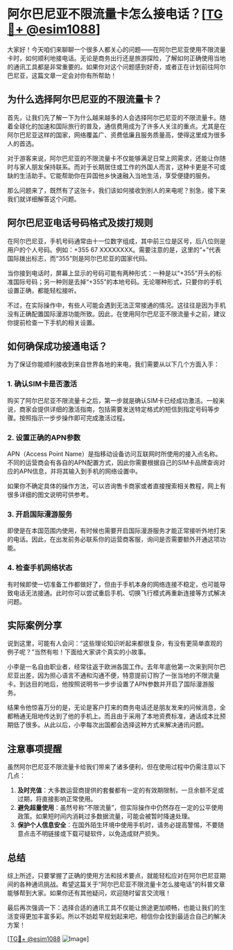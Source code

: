 # 阿尔巴尼亚不限流量卡怎么接电话？[[TG💪+ @esim1088](https://t.me/s/esim1088)]

大家好！今天咱们来聊聊一个很多人都关心的问题——在阿尔巴尼亚使用不限流量卡时，如何顺利地接电话。无论是商务出行还是旅游探险，了解如何正确使用当地的通讯工具都是非常重要的。如果你对这个问题感到好奇，或者正在计划前往阿尔巴尼亚，这篇文章一定会对你有所帮助！

## 为什么选择阿尔巴尼亚的不限流量卡？

首先，让我们先了解一下为什么越来越多的人会选择阿尔巴尼亚的不限流量卡。随着全球化的加速和国际旅行的普及，通信费用成为了许多人关注的重点。尤其是在阿尔巴尼亚这样的国家，网络覆盖广、资费低廉且服务质量高，使得这里成为很多人的首选。

对于游客来说，阿尔巴尼亚的不限流量卡不仅能够满足日常上网需求，还能让你随时与家人朋友保持联系。而对于长期居住或工作的外国人而言，这种卡更是不可或缺的生活助手。它能帮助你在异国他乡快速融入当地生活，享受便捷的服务。

那么问题来了，既然有了这张卡，我们该如何接收到别人的来电呢？别急，接下来我们就详细解答这个问题。

## 阿尔巴尼亚电话号码格式及拨打规则

在阿尔巴尼亚，手机号码通常由十一位数字组成，其中前三位是区号，后八位则是用户的个人号码。例如：+355 67 XXXXXXXX。需要注意的是，这里的“+”代表国际拨出标志，而“355”则是阿尔巴尼亚的国家代码。

当你接到电话时，屏幕上显示的号码可能有两种形式：一种是以“+355”开头的标准国际号码；另一种则是去掉“+355”的本地号码。无论哪种形式，只要你的手机设置正确，都能轻松接听。

不过，在实际操作中，有些人可能会遇到无法正常接通的情况。这往往是因为手机没有正确配置国际漫游功能所致。因此，在使用阿尔巴尼亚不限流量卡之前，建议你提前检查一下手机的相关设置。

## 如何确保成功接通电话？

为了保证你能顺利接收到来自世界各地的来电，我们需要从以下几个方面入手：

### 1. 确认SIM卡是否激活

购买了阿尔巴尼亚不限流量卡之后，第一步就是确认SIM卡已经成功激活。一般来说，商家会提供详细的激活指南，包括需要发送特定格式的短信到指定号码等步骤。按照指示一步步操作即可完成激活过程。

### 2. 设置正确的APN参数

APN（Access Point Name）是指移动设备访问互联网时所使用的接入点名称。不同的运营商会有各自的APN配置方式，因此你需要根据自己的SIM卡品牌查询对应的APN信息，并将其输入到手机的网络设置中。

如果你不确定具体的操作方法，可以咨询售卡商家或者直接搜索相关教程，网上有很多详细的图文说明可供参考。

### 3. 开启国际漫游服务

即使是在本国范围内使用，有时候也需要开启国际漫游服务才能正常接听外地打来的电话。因此，在出发前务必联系你的运营商客服，询问是否需要额外开通这项功能。

### 4. 检查手机网络状态

有时候即使一切准备工作都做好了，但由于手机本身的网络连接不稳定，也可能导致电话无法接通。此时你可以尝试重启手机、切换飞行模式再重新连接等方式解决问题。

## 实际案例分享

说到这里，可能有人会问：“这些理论知识听起来都很复杂，有没有更简单直观的例子呢？”当然有啦！下面给大家讲个真实的小故事。

小李是一名自由职业者，经常往返于欧洲各国工作。去年年底他第一次来到阿尔巴尼亚出差，因为担心语言不通和沟通不便，特意提前订购了一张当地的不限流量卡。到达目的地后，他按照说明书一步步设置了APN参数并开启了国际漫游服务。

结果令他惊喜万分的是，无论是客户打来的商务电话还是朋友发来的问候消息，全都畅通无阻地传达到了他的手机上。而且由于采用了本地资费标准，通话成本比预期低了很多。从此以后，小李每次出国都会选择这种方式来解决通讯问题。

## 注意事项提醒

虽然阿尔巴尼亚不限流量卡给我们带来了诸多便利，但在使用过程中仍需注意以下几点：

1. **及时充值**：大多数运营商提供的套餐都有一定的有效期限制，一旦余额不足或过期，将直接影响正常使用。
2. **避免超量使用**：虽然号称“不限流量”，但实际操作中仍然存在一定的公平使用政策。如果短时间内消耗过多数据流量，可能会被暂时降速处理。
3. **保护个人信息安全**：在国外陌生环境中使用手机时，请务必提高警惕，不要随意点击不明链接或下载可疑软件，以免造成财产损失。

## 总结

综上所述，只要掌握了正确的使用方法和技术要点，就能轻松应对在阿尔巴尼亚期间的各种通讯挑战。希望这篇关于“阿尔巴尼亚不限流量卡怎么接电话”的科普文章能够帮到大家。如果你还有其他疑问，欢迎随时留言交流哦！

最后再次强调一下：选择合适的通讯工具不仅能让旅途更加顺畅，也能让我们的生活变得更加丰富多彩。所以不妨趁早规划起来吧，相信你会找到最适合自己的解决方案！

[[TG💪+ @esim1088](https://t.me/s/esim1088) ![Image](https://i.postimg.cc/4NQfJmqS/Snipaste-2025-05-13-00-14-12.png)]